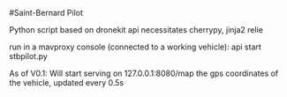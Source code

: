 #Saint-Bernard Pilot

Python script based on dronekit api
necessitates cherrypy, jinja2
relie

run in a mavproxy console (connected to a working vehicle):
api start stbpilot.py

As of V0.1:
Will start serving on 127.0.0.1:8080/map the gps coordinates of the vehicle, updated every 0.5s



